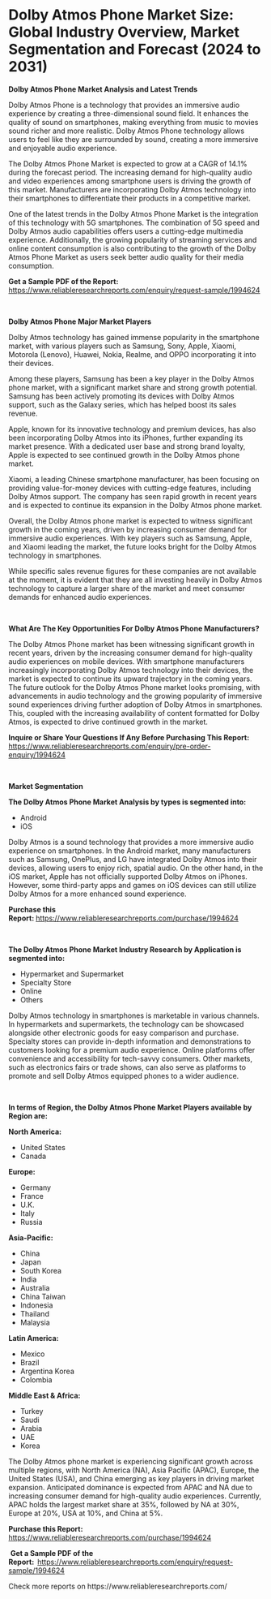<p><h1>Dolby Atmos Phone Market Size: Global Industry Overview, Market Segmentation and Forecast (2024 to 2031)</h1></p><p><strong>Dolby Atmos Phone Market Analysis and Latest Trends</strong></p>
<p><p>Dolby Atmos Phone is a technology that provides an immersive audio experience by creating a three-dimensional sound field. It enhances the quality of sound on smartphones, making everything from music to movies sound richer and more realistic. Dolby Atmos Phone technology allows users to feel like they are surrounded by sound, creating a more immersive and enjoyable audio experience.</p><p>The Dolby Atmos Phone Market is expected to grow at a CAGR of 14.1% during the forecast period. The increasing demand for high-quality audio and video experiences among smartphone users is driving the growth of this market. Manufacturers are incorporating Dolby Atmos technology into their smartphones to differentiate their products in a competitive market.</p><p>One of the latest trends in the Dolby Atmos Phone Market is the integration of this technology with 5G smartphones. The combination of 5G speed and Dolby Atmos audio capabilities offers users a cutting-edge multimedia experience. Additionally, the growing popularity of streaming services and online content consumption is also contributing to the growth of the Dolby Atmos Phone Market as users seek better audio quality for their media consumption.</p></p>
<p><strong>Get a Sample PDF of the Report:&nbsp;</strong> <a href="https://www.reliableresearchreports.com/enquiry/request-sample/1994624">https://www.reliableresearchreports.com/enquiry/request-sample/1994624</a></p>
<p>&nbsp;</p>
<p><strong>Dolby Atmos Phone Major Market Players</strong></p>
<p><p>Dolby Atmos technology has gained immense popularity in the smartphone market, with various players such as Samsung, Sony, Apple, Xiaomi, Motorola (Lenovo), Huawei, Nokia, Realme, and OPPO incorporating it into their devices. </p><p>Among these players, Samsung has been a key player in the Dolby Atmos phone market, with a significant market share and strong growth potential. Samsung has been actively promoting its devices with Dolby Atmos support, such as the Galaxy series, which has helped boost its sales revenue. </p><p>Apple, known for its innovative technology and premium devices, has also been incorporating Dolby Atmos into its iPhones, further expanding its market presence. With a dedicated user base and strong brand loyalty, Apple is expected to see continued growth in the Dolby Atmos phone market.</p><p>Xiaomi, a leading Chinese smartphone manufacturer, has been focusing on providing value-for-money devices with cutting-edge features, including Dolby Atmos support. The company has seen rapid growth in recent years and is expected to continue its expansion in the Dolby Atmos phone market.</p><p>Overall, the Dolby Atmos phone market is expected to witness significant growth in the coming years, driven by increasing consumer demand for immersive audio experiences. With key players such as Samsung, Apple, and Xiaomi leading the market, the future looks bright for the Dolby Atmos technology in smartphones.</p><p>While specific sales revenue figures for these companies are not available at the moment, it is evident that they are all investing heavily in Dolby Atmos technology to capture a larger share of the market and meet consumer demands for enhanced audio experiences.</p></p>
<p>&nbsp;</p>
<p><strong>What Are The Key Opportunities For Dolby Atmos Phone Manufacturers?</strong></p>
<p><p>The Dolby Atmos Phone market has been witnessing significant growth in recent years, driven by the increasing consumer demand for high-quality audio experiences on mobile devices. With smartphone manufacturers increasingly incorporating Dolby Atmos technology into their devices, the market is expected to continue its upward trajectory in the coming years. The future outlook for the Dolby Atmos Phone market looks promising, with advancements in audio technology and the growing popularity of immersive sound experiences driving further adoption of Dolby Atmos in smartphones. This, coupled with the increasing availability of content formatted for Dolby Atmos, is expected to drive continued growth in the market.</p></p>
<p><strong>Inquire or Share Your Questions If Any Before Purchasing This Report:</strong> <a href="https://www.reliableresearchreports.com/enquiry/pre-order-enquiry/1994624">https://www.reliableresearchreports.com/enquiry/pre-order-enquiry/1994624</a></p>
<p>&nbsp;</p>
<p><strong>Market Segmentation</strong></p>
<p><strong>The Dolby Atmos Phone Market Analysis by types is segmented into:</strong></p>
<p><ul><li>Android</li><li>iOS</li></ul></p>
<p><p>Dolby Atmos is a sound technology that provides a more immersive audio experience on smartphones. In the Android market, many manufacturers such as Samsung, OnePlus, and LG have integrated Dolby Atmos into their devices, allowing users to enjoy rich, spatial audio. On the other hand, in the iOS market, Apple has not officially supported Dolby Atmos on iPhones. However, some third-party apps and games on iOS devices can still utilize Dolby Atmos for a more enhanced sound experience.</p></p>
<p><strong>Purchase this Report:&nbsp;</strong><a href="https://www.reliableresearchreports.com/purchase/1994624">https://www.reliableresearchreports.com/purchase/1994624</a></p>
<p>&nbsp;</p>
<p><strong>The Dolby Atmos Phone Market Industry Research by Application is segmented into:</strong></p>
<p><ul><li>Hypermarket and Supermarket</li><li>Specialty Store</li><li>Online</li><li>Others</li></ul></p>
<p><p>Dolby Atmos technology in smartphones is marketable in various channels. In hypermarkets and supermarkets, the technology can be showcased alongside other electronic goods for easy comparison and purchase. Specialty stores can provide in-depth information and demonstrations to customers looking for a premium audio experience. Online platforms offer convenience and accessibility for tech-savvy consumers. Other markets, such as electronics fairs or trade shows, can also serve as platforms to promote and sell Dolby Atmos equipped phones to a wider audience.</p></p>
<p>&nbsp;</p>
<p><strong>In terms of Region, the Dolby Atmos Phone Market Players available by Region are:</strong></p>
<p>
    <p> <strong> North America: </strong>
        <ul>
            <li>United States</li>
            <li>Canada</li>
        </ul>
        </p> 
    <p> <strong> Europe: </strong>
        <ul>
            <li>Germany</li>
            <li>France</li>
            <li>U.K.</li>
            <li>Italy</li>
            <li>Russia</li>
        </ul>
        </p> 
    <p> <strong> Asia-Pacific: </strong>
        <ul>
            <li>China</li>
            <li>Japan</li>
            <li>South Korea</li>
            <li>India</li>
            <li>Australia</li>
            <li>China Taiwan</li>
            <li>Indonesia</li>
            <li>Thailand</li>
            <li>Malaysia</li>
        </ul>
        </p> 
    <p> <strong> Latin America: </strong>
        <ul>
            <li>Mexico</li>
            <li>Brazil</li>
            <li>Argentina Korea</li>
            <li>Colombia</li>
        </ul>
        </p> 
    <p> <strong> Middle East & Africa: </strong>
        <ul>
            <li>Turkey</li>
            <li>Saudi</li>
            <li>Arabia</li>
            <li>UAE</li>
            <li>Korea</li>
        </ul>
    </p>
    </p>
<p><p>The Dolby Atmos phone market is experiencing significant growth across multiple regions, with North America (NA), Asia Pacific (APAC), Europe, the United States (USA), and China emerging as key players in driving market expansion. Anticipated dominance is expected from APAC and NA due to increasing consumer demand for high-quality audio experiences. Currently, APAC holds the largest market share at 35%, followed by NA at 30%, Europe at 20%, USA at 10%, and China at 5%.</p></p>
<p><strong>Purchase this Report: </strong><a href="https://www.reliableresearchreports.com/purchase/1994624">https://www.reliableresearchreports.com/purchase/1994624</a></p>
<p>&nbsp;<strong>Get a Sample PDF of the Report:&nbsp;&nbsp;</strong><a href="https://www.reliableresearchreports.com/enquiry/request-sample/1994624">https://www.reliableresearchreports.com/enquiry/request-sample/1994624</a></p>
<p><strong></strong></p>
<p>Check more reports on https://www.reliableresearchreports.com/</p>